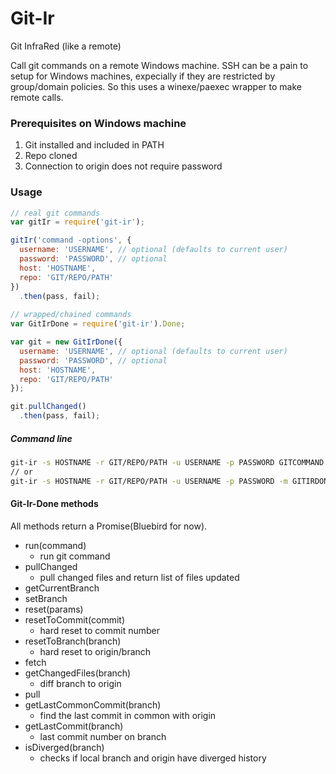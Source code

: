 # Git-Ir
Git InfraRed (like a remote)

Call git commands on a remote Windows machine.
SSH can be a pain to setup for Windows machines, expecially if they are restricted by group/domain policies.
So this uses a winexe/paexec wrapper to make remote calls.

### Prerequisites on Windows machine
1. Git installed and included in PATH
2. Repo cloned
3. Connection to origin does not require password


### Usage
```javascript
// real git commands
var gitIr = require('git-ir');

gitIr('command -options', {
  username: 'USERNAME', // optional (defaults to current user)
  password: 'PASSWORD', // optional
  host: 'HOSTNAME',
  repo: 'GIT/REPO/PATH'
})
  .then(pass, fail);
  
// wrapped/chained commands
var GitIrDone = require('git-ir').Done;

var git = new GitIrDone({
  username: 'USERNAME', // optional (defaults to current user)
  password: 'PASSWORD', // optional
  host: 'HOSTNAME',
  repo: 'GIT/REPO/PATH'
});

git.pullChanged()
  .then(pass, fail);
```

##### Command line
```bash
git-ir -s HOSTNAME -r GIT/REPO/PATH -u USERNAME -p PASSWORD GITCOMMAND
// or
git-ir -s HOSTNAME -r GIT/REPO/PATH -u USERNAME -p PASSWORD -m GITIRDONE.METHOD
```

#### Git-Ir-Done methods
All methods return a Promise(Bluebird for now).
- run(command)
  - run git command
- pullChanged
  - pull changed files and return list of files updated
- getCurrentBranch
- setBranch
- reset(params)
- resetToCommit(commit)
  - hard reset to commit number
- resetToBranch(branch)
  - hard reset to origin/branch
- fetch
- getChangedFiles(branch)
  - diff branch to origin
- pull
- getLastCommonCommit(branch)
  - find the last commit in common with origin
- getLastCommit(branch)
  - last commit number on branch
- isDiverged(branch)
  - checks if local branch and origin have diverged history
